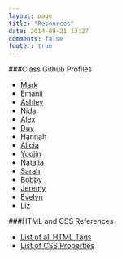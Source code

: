 ```yaml
---
layout: page
title: "Resources"
date: 2014-09-21 13:27
comments: false
footer: true
---
```


###Class Github Profiles
- [Mark](https://github.com/mkornblum)
- [Emanii](https://github.com/eowens)
- [Ashley](https://github.com/ashleyjeline)
- [Nida](https://github.com/NidaAbidi)
- [Alex](https://github.com/athansa)
- [Duy](https://github.com/deweyvo)
- [Hannah](https://github.com/hannahppham)
- [Alicia](https://github.com/aliciapucci)
- [Yoojin](https://github.com/yoobeag)
- [Natalia](https://github.com/nati92)
- [Sarah](https://github.com/sarahpatrick04)
- [Bobby](https://github.com/bobbyrice)
- [Jeremy](https://github.com/Jquick24)
- [Evelyn](https://github.com/EvyGold)
- [Liz](https://github.com/elusha)

###HTML and CSS References

- [List of all HTML Tags](https://developer.mozilla.org/en-US/docs/Web/Guide/HTML/HTML5/HTML5_element_list)
- [List of CSS Properties](https://developer.mozilla.org/en-US/docs/Web/CSS/Reference)

